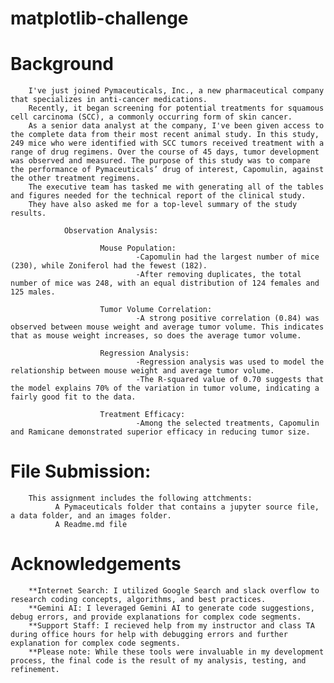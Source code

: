 # matplotlib-challenge
# Background
        I've just joined Pymaceuticals, Inc., a new pharmaceutical company that specializes in anti-cancer medications. 
        Recently, it began screening for potential treatments for squamous cell carcinoma (SCC), a commonly occurring form of skin cancer.
        As a senior data analyst at the company, I've been given access to the complete data from their most recent animal study. In this study, 249 mice who were identified with SCC tumors received treatment with a range of drug regimens. Over the course of 45 days, tumor development was observed and measured. The purpose of this study was to compare the performance of Pymaceuticals’ drug of interest, Capomulin, against the other treatment regimens.
        The executive team has tasked me with generating all of the tables and figures needed for the technical report of the clinical study.
        They have also asked me for a top-level summary of the study results.

                Observation Analysis:

                        Mouse Population:
                                -Capomulin had the largest number of mice (230), while Zoniferol had the fewest (182).
                                -After removing duplicates, the total number of mice was 248, with an equal distribution of 124 females and 125 males.
                        
                        Tumor Volume Correlation:
                                -A strong positive correlation (0.84) was observed between mouse weight and average tumor volume. This indicates that as mouse weight increases, so does the average tumor volume.
                        
                        Regression Analysis:
                                -Regression analysis was used to model the relationship between mouse weight and average tumor volume.
                                -The R-squared value of 0.70 suggests that the model explains 70% of the variation in tumor volume, indicating a fairly good fit to the data.
                        
                        Treatment Efficacy:
                                -Among the selected treatments, Capomulin and Ramicane demonstrated superior efficacy in reducing tumor size.



# File Submission:
        This assignment includes the following attchments:
              A Pymaceuticals folder that contains a jupyter source file, a data folder, and an images folder.
              A Readme.md file



# Acknowledgements
        **Internet Search: I utilized Google Search and slack overflow to research coding concepts, algorithms, and best practices.
        **Gemini AI: I leveraged Gemini AI to generate code suggestions, debug errors, and provide explanations for complex code segments.
        **Support Staff: I recieved help from my instructor and class TA during office hours for help with debugging errors and further explanation for complex code segments.
        **Please note: While these tools were invaluable in my development process, the final code is the result of my analysis, testing, and refinement.